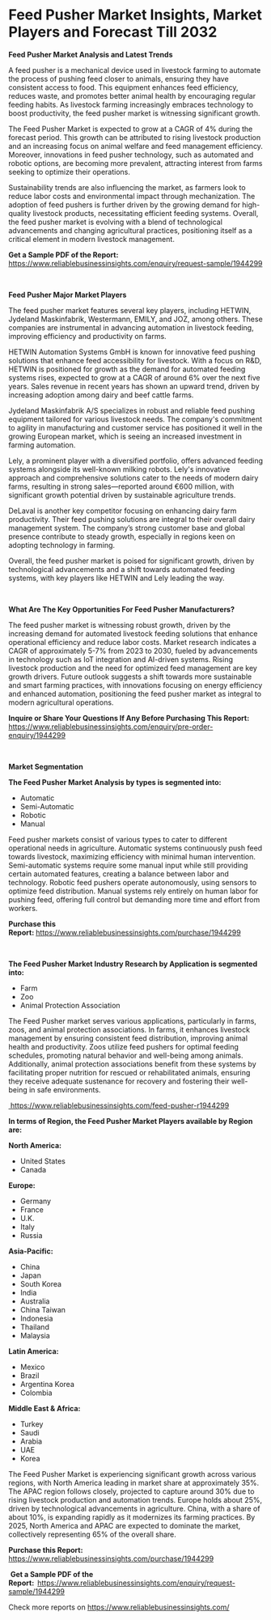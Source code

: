 <p><h1>Feed Pusher Market Insights, Market Players and Forecast Till 2032</h1></p><p><strong>Feed Pusher Market Analysis and Latest Trends</strong></p>
<p><p>A feed pusher is a mechanical device used in livestock farming to automate the process of pushing feed closer to animals, ensuring they have consistent access to food. This equipment enhances feed efficiency, reduces waste, and promotes better animal health by encouraging regular feeding habits. As livestock farming increasingly embraces technology to boost productivity, the feed pusher market is witnessing significant growth.</p><p>The Feed Pusher Market is expected to grow at a CAGR of 4% during the forecast period. This growth can be attributed to rising livestock production and an increasing focus on animal welfare and feed management efficiency. Moreover, innovations in feed pusher technology, such as automated and robotic options, are becoming more prevalent, attracting interest from farms seeking to optimize their operations. </p><p>Sustainability trends are also influencing the market, as farmers look to reduce labor costs and environmental impact through mechanization. The adoption of feed pushers is further driven by the growing demand for high-quality livestock products, necessitating efficient feeding systems. Overall, the feed pusher market is evolving with a blend of technological advancements and changing agricultural practices, positioning itself as a critical element in modern livestock management.</p></p>
<p><strong>Get a Sample PDF of the Report:&nbsp;</strong> <a href="https://www.reliablebusinessinsights.com/enquiry/request-sample/1944299?utm_campaign=2527&utm_medium=2&utm_source=Github&utm_content=ia&utm_term=23022025&utm_id=feed-pusher">https://www.reliablebusinessinsights.com/enquiry/request-sample/1944299</a></p>
<p>&nbsp;</p>
<p><strong>Feed Pusher Major Market Players</strong></p>
<p><p>The feed pusher market features several key players, including HETWIN, Jydeland Maskinfabrik, Westermann, EMILY, and JOZ, among others. These companies are instrumental in advancing automation in livestock feeding, improving efficiency and productivity on farms.</p><p>HETWIN Automation Systems GmbH is known for innovative feed pushing solutions that enhance feed accessibility for livestock. With a focus on R&D, HETWIN is positioned for growth as the demand for automated feeding systems rises, expected to grow at a CAGR of around 6% over the next five years. Sales revenue in recent years has shown an upward trend, driven by increasing adoption among dairy and beef cattle farms.</p><p>Jydeland Maskinfabrik A/S specializes in robust and reliable feed pushing equipment tailored for various livestock needs. The company's commitment to agility in manufacturing and customer service has positioned it well in the growing European market, which is seeing an increased investment in farming automation.</p><p>Lely, a prominent player with a diversified portfolio, offers advanced feeding systems alongside its well-known milking robots. Lely's innovative approach and comprehensive solutions cater to the needs of modern dairy farms, resulting in strong sales—reported around €600 million, with significant growth potential driven by sustainable agriculture trends.</p><p>DeLaval is another key competitor focusing on enhancing dairy farm productivity. Their feed pushing solutions are integral to their overall dairy management system. The company’s strong customer base and global presence contribute to steady growth, especially in regions keen on adopting technology in farming.</p><p>Overall, the feed pusher market is poised for significant growth, driven by technological advancements and a shift towards automated feeding systems, with key players like HETWIN and Lely leading the way.</p></p>
<p>&nbsp;</p>
<p><strong>What Are The Key Opportunities For Feed Pusher Manufacturers?</strong></p>
<p><p>The feed pusher market is witnessing robust growth, driven by the increasing demand for automated livestock feeding solutions that enhance operational efficiency and reduce labor costs. Market research indicates a CAGR of approximately 5-7% from 2023 to 2030, fueled by advancements in technology such as IoT integration and AI-driven systems. Rising livestock production and the need for optimized feed management are key growth drivers. Future outlook suggests a shift towards more sustainable and smart farming practices, with innovations focusing on energy efficiency and enhanced automation, positioning the feed pusher market as integral to modern agricultural operations.</p></p>
<p><strong>Inquire or Share Your Questions If Any Before Purchasing This Report:</strong> <a href="https://www.reliablebusinessinsights.com/enquiry/pre-order-enquiry/1944299?utm_campaign=2527&utm_medium=2&utm_source=Github&utm_content=ia&utm_term=23022025&utm_id=feed-pusher">https://www.reliablebusinessinsights.com/enquiry/pre-order-enquiry/1944299</a></p>
<p>&nbsp;</p>
<p><strong>Market Segmentation</strong></p>
<p><strong>The Feed Pusher Market Analysis by types is segmented into:</strong></p>
<p><ul><li>Automatic</li><li>Semi-Automatic</li><li>Robotic</li><li>Manual</li></ul></p>
<p><p>Feed pusher markets consist of various types to cater to different operational needs in agriculture. Automatic systems continuously push feed towards livestock, maximizing efficiency with minimal human intervention. Semi-automatic systems require some manual input while still providing certain automated features, creating a balance between labor and technology. Robotic feed pushers operate autonomously, using sensors to optimize feed distribution. Manual systems rely entirely on human labor for pushing feed, offering full control but demanding more time and effort from workers.</p></p>
<p><strong>Purchase this Report:&nbsp;</strong><a href="https://www.reliablebusinessinsights.com/purchase/1944299?utm_campaign=2527&utm_medium=2&utm_source=Github&utm_content=ia&utm_term=23022025&utm_id=feed-pusher">https://www.reliablebusinessinsights.com/purchase/1944299</a></p>
<p>&nbsp;</p>
<p><strong>The Feed Pusher Market Industry Research by Application is segmented into:</strong></p>
<p><ul><li>Farm</li><li>Zoo</li><li>Animal Protection Association</li></ul></p>
<p><p>The Feed Pusher market serves various applications, particularly in farms, zoos, and animal protection associations. In farms, it enhances livestock management by ensuring consistent feed distribution, improving animal health and productivity. Zoos utilize feed pushers for optimal feeding schedules, promoting natural behavior and well-being among animals. Additionally, animal protection associations benefit from these systems by facilitating proper nutrition for rescued or rehabilitated animals, ensuring they receive adequate sustenance for recovery and fostering their well-being in safe environments.</p></p>
<p><a href="https://www.reliablebusinessinsights.com/feed-pusher-r1944299?utm_campaign=2527&utm_medium=2&utm_source=Github&utm_content=ia&utm_term=23022025&utm_id=feed-pusher">&nbsp;https://www.reliablebusinessinsights.com/feed-pusher-r1944299</a></p>
<p><strong>In terms of Region, the Feed Pusher Market Players available by Region are:</strong></p>
<p>
    <p> <strong> North America: </strong>
        <ul>
            <li>United States</li>
            <li>Canada</li>
        </ul>
        </p> 
    <p> <strong> Europe: </strong>
        <ul>
            <li>Germany</li>
            <li>France</li>
            <li>U.K.</li>
            <li>Italy</li>
            <li>Russia</li>
        </ul>
        </p> 
    <p> <strong> Asia-Pacific: </strong>
        <ul>
            <li>China</li>
            <li>Japan</li>
            <li>South Korea</li>
            <li>India</li>
            <li>Australia</li>
            <li>China Taiwan</li>
            <li>Indonesia</li>
            <li>Thailand</li>
            <li>Malaysia</li>
        </ul>
        </p> 
    <p> <strong> Latin America: </strong>
        <ul>
            <li>Mexico</li>
            <li>Brazil</li>
            <li>Argentina Korea</li>
            <li>Colombia</li>
        </ul>
        </p> 
    <p> <strong> Middle East & Africa: </strong>
        <ul>
            <li>Turkey</li>
            <li>Saudi</li>
            <li>Arabia</li>
            <li>UAE</li>
            <li>Korea</li>
        </ul>
    </p>
    </p>
<p><p>The Feed Pusher Market is experiencing significant growth across various regions, with North America leading in market share at approximately 35%. The APAC region follows closely, projected to capture around 30% due to rising livestock production and automation trends. Europe holds about 25%, driven by technological advancements in agriculture. China, with a share of about 10%, is expanding rapidly as it modernizes its farming practices. By 2025, North America and APAC are expected to dominate the market, collectively representing 65% of the overall share.</p></p>
<p><strong>Purchase this Report: </strong><a href="https://www.reliablebusinessinsights.com/purchase/1944299?utm_campaign=2527&utm_medium=2&utm_source=Github&utm_content=ia&utm_term=23022025&utm_id=feed-pusher">https://www.reliablebusinessinsights.com/purchase/1944299</a></p>
<p>&nbsp;<strong>Get a Sample PDF of the Report:&nbsp;&nbsp;</strong><a href="https://www.reliablebusinessinsights.com/enquiry/request-sample/1944299?utm_campaign=2527&utm_medium=2&utm_source=Github&utm_content=ia&utm_term=23022025&utm_id=feed-pusher">https://www.reliablebusinessinsights.com/enquiry/request-sample/1944299</a></p>
<p><strong></strong></p>
<p>Check more reports on <a href="https://www.reliablebusinessinsights.com/?utm_campaign=2527&utm_medium=2&utm_source=Github&utm_content=ia&utm_term=23022025&utm_id=feed-pusher">https://www.reliablebusinessinsights.com/</a></p>